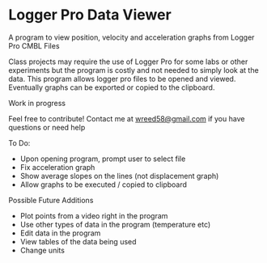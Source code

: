 # Logger Pro Data Viewer
A program to view position, velocity and acceleration graphs from Logger Pro CMBL Files

Class projects may require the use of Logger Pro for some labs or other experiments but the program is costly and not needed to simply look at the data. This program allows logger pro files to be opened and viewed. Eventually graphs can be exported or copied to the clipboard.

Work in progress

Feel free to contribute! Contact me at wreed58@gmail.com if you have questions or need help

To Do:
- Upon opening program, prompt user to select file
- Fix acceleration graph
- Show average slopes on the lines (not displacement graph)
- Allow graphs to be executed / copied to clipboard

Possible Future Additions
- Plot points from a video right in the program
- Use other types of data in the program (temperature etc)
- Edit data in the program
- View tables of the data being used
- Change units
